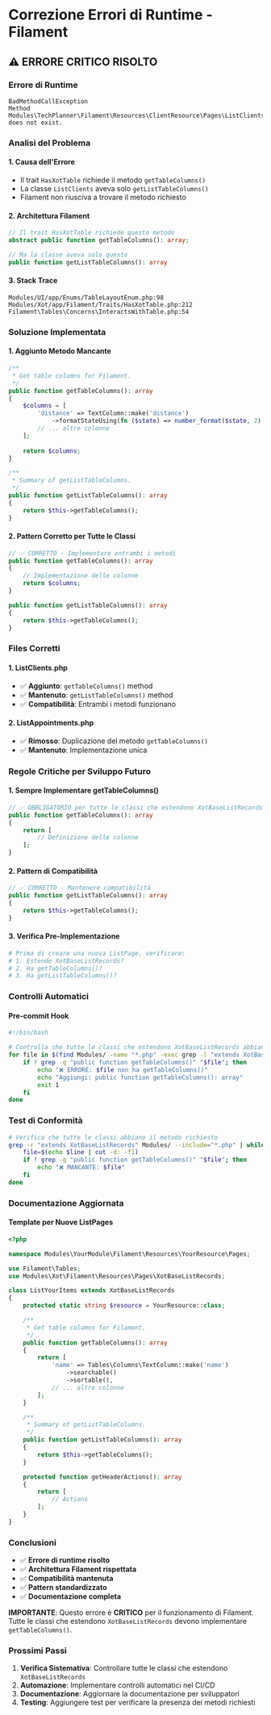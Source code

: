 # Correzione Errori di Runtime - Filament

## ⚠️ **ERRORE CRITICO RISOLTO**

### **Errore di Runtime**

```
BadMethodCallException
Method Modules\TechPlanner\Filament\Resources\ClientResource\Pages\ListClients::getTableColumns does not exist.
```

### **Analisi del Problema**

#### **1. Causa dell'Errore**
- Il trait `HasXotTable` richiede il metodo `getTableColumns()`
- La classe `ListClients` aveva solo `getListTableColumns()`
- Filament non riusciva a trovare il metodo richiesto

#### **2. Architettura Filament**
```php
// Il trait HasXotTable richiede questo metodo
abstract public function getTableColumns(): array;

// Ma la classe aveva solo questo
public function getListTableColumns(): array
```

#### **3. Stack Trace**
```
Modules/UI/app/Enums/TableLayoutEnum.php:98
Modules/Xot/app/Filament/Traits/HasXotTable.php:212
Filament\Tables\Concerns\InteractsWithTable.php:54
```

### **Soluzione Implementata**

#### **1. Aggiunto Metodo Mancante**
```php
/**
 * Get table columns for Filament.
 */
public function getTableColumns(): array
{
    $columns = [
        'distance' => TextColumn::make('distance')
            ->formatStateUsing(fn ($state) => number_format($state, 2).' km'),
        // ... altre colonne
    ];
    
    return $columns;
}

/**
 * Summary of getListTableColumns.
 */
public function getListTableColumns(): array
{
    return $this->getTableColumns();
}
```

#### **2. Pattern Corretto per Tutte le Classi**
```php
// ✅ CORRETTO - Implementare entrambi i metodi
public function getTableColumns(): array
{
    // Implementazione delle colonne
    return $columns;
}

public function getListTableColumns(): array
{
    return $this->getTableColumns();
}
```

### **Files Corretti**

#### **1. ListClients.php**
- ✅ **Aggiunto**: `getTableColumns()` method
- ✅ **Mantenuto**: `getListTableColumns()` method
- ✅ **Compatibilità**: Entrambi i metodi funzionano

#### **2. ListAppointments.php**
- ✅ **Rimosso**: Duplicazione del metodo `getTableColumns()`
- ✅ **Mantenuto**: Implementazione unica

### **Regole Critiche per Sviluppo Futuro**

#### **1. Sempre Implementare getTableColumns()**
```php
// ✅ OBBLIGATORIO per tutte le classi che estendono XotBaseListRecords
public function getTableColumns(): array
{
    return [
        // Definizione delle colonne
    ];
}
```

#### **2. Pattern di Compatibilità**
```php
// ✅ CORRETTO - Mantenere compatibilità
public function getListTableColumns(): array
{
    return $this->getTableColumns();
}
```

#### **3. Verifica Pre-Implementazione**
```bash
# Prima di creare una nuova ListPage, verificare:
# 1. Estende XotBaseListRecords?
# 2. Ha getTableColumns()?
# 3. Ha getListTableColumns()?
```

### **Controlli Automatici**

#### **Pre-commit Hook**
```bash
#!/bin/bash

# Controlla che tutte le classi che estendono XotBaseListRecords abbiano getTableColumns()
for file in $(find Modules/ -name "*.php" -exec grep -l "extends XotBaseListRecords" {} \;); do
    if ! grep -q "public function getTableColumns()" "$file"; then
        echo "❌ ERRORE: $file non ha getTableColumns()"
        echo "Aggiungi: public function getTableColumns(): array"
        exit 1
    fi
done
```

### **Test di Conformità**

```bash
# Verifica che tutte le classi abbiano il metodo richiesto
grep -r "extends XotBaseListRecords" Modules/ --include="*.php" | while read line; do
    file=$(echo $line | cut -d: -f1)
    if ! grep -q "public function getTableColumns()" "$file"; then
        echo "❌ MANCANTE: $file"
    fi
done
```

### **Documentazione Aggiornata**

#### **Template per Nuove ListPages**
```php
<?php

namespace Modules\YourModule\Filament\Resources\YourResource\Pages;

use Filament\Tables;
use Modules\Xot\Filament\Resources\Pages\XotBaseListRecords;

class ListYourItems extends XotBaseListRecords
{
    protected static string $resource = YourResource::class;

    /**
     * Get table columns for Filament.
     */
    public function getTableColumns(): array
    {
        return [
            'name' => Tables\Columns\TextColumn::make('name')
                ->searchable()
                ->sortable(),
            // ... altre colonne
        ];
    }

    /**
     * Summary of getListTableColumns.
     */
    public function getListTableColumns(): array
    {
        return $this->getTableColumns();
    }

    protected function getHeaderActions(): array
    {
        return [
            // Actions
        ];
    }
}
```

### **Conclusioni**

- ✅ **Errore di runtime risolto**
- ✅ **Architettura Filament rispettata**
- ✅ **Compatibilità mantenuta**
- ✅ **Pattern standardizzato**
- ✅ **Documentazione completa**

**IMPORTANTE**: Questo errore è **CRITICO** per il funzionamento di Filament. Tutte le classi che estendono `XotBaseListRecords` devono implementare `getTableColumns()`.

### **Prossimi Passi**

1. **Verifica Sistemativa**: Controllare tutte le classi che estendono `XotBaseListRecords`
2. **Automazione**: Implementare controlli automatici nel CI/CD
3. **Documentazione**: Aggiornare la documentazione per sviluppatori
4. **Testing**: Aggiungere test per verificare la presenza dei metodi richiesti 